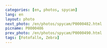 ```yaml
---
categories: [en, photos, spycam]
lang: en
layout: photo
next_photo: /en/photos/spycam/P0000482.html
picname: P0000486
prev_photo: /en/photos/spycam/P0000490.html
tags: [Fotofalle, Zebra]
---
```

